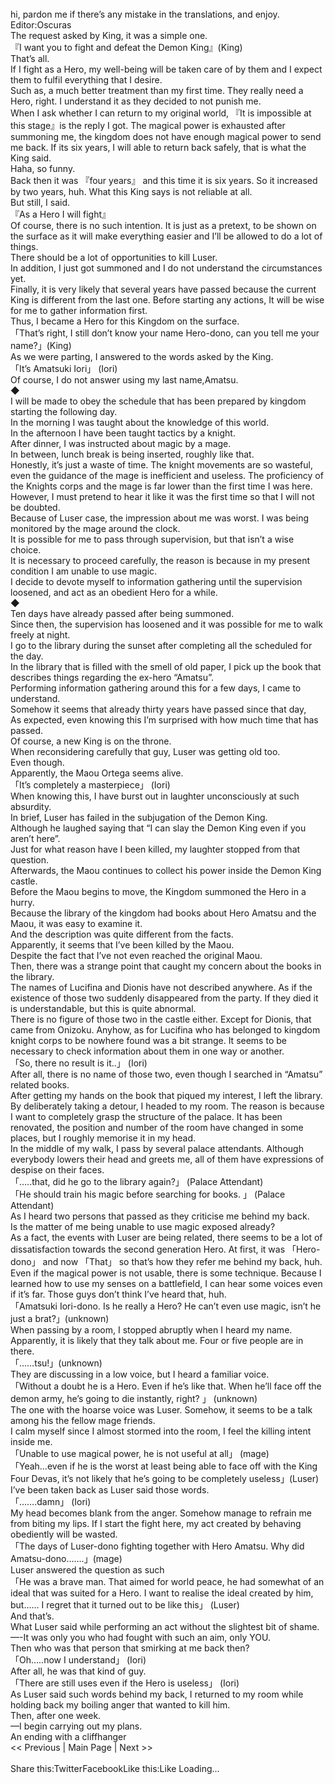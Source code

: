 <br/>
hi, pardon me if there’s any mistake in the translations, and enjoy.<br/>
Editor:Oscuras<br/>
The request asked by King, it was a simple one.<br/>
『I want you to fight and defeat the Demon King』(King)<br/>
That’s all.<br/>
If I fight as a Hero, my well-being will be taken care of by them and I expect them to fulfil everything that I desire.<br/>
Such as, a much better treatment than my first time. They really need a Hero, right. I understand it as they decided to not punish me.<br/>
When I ask whether I can return to my original world, 『It is impossible at this stage』is the reply I got. The magical power is exhausted after summoning me, the kingdom does not have enough magical power to send me back. If its six years, I will able to return back safely, that is what the King said.<br/>
Haha, so funny.<br/>
Back then it was 『four years』 and this time it is six years. So it increased by two years, huh. What this King says is not reliable at all.<br/>
But still, I said.<br/>
『As a Hero I will fight』<br/>
Of course, there is no such intention. It is just as a pretext, to be shown on the surface as it will make everything easier and I’ll be allowed to do a lot of things.<br/>
There should be a lot of opportunities to kill Luser.<br/>
In addition, I just got summoned and I do not understand the circumstances yet.<br/>
Finally, it is very likely that several years have passed because the current King is different from the last one. Before starting any actions, It will be wise for me to gather information first.<br/>
Thus, I became a Hero for this Kingdom on the surface.<br/>
「That’s right, I still don’t know your name Hero-dono, can you tell me your name?」(King)<br/>
As we were parting, I answered to the words asked by the King.<br/>
「It’s Amatsuki Iori」 (Iori)<br/>
Of course, I do not answer using my last name,Amatsu.<br/>
◆<br/>
I will be made to obey the schedule that has been prepared by kingdom starting the following day.<br/>
In the morning I was taught about the knowledge of this world.<br/>
In the afternoon I have been taught tactics by a knight.<br/>
After dinner, I was instructed about magic by a mage.<br/>
In between, lunch break is being inserted, roughly like that.<br/>
Honestly, it’s just a waste of time. The knight movements are so wasteful, even the guidance of the mage is inefficient and useless. The proficiency of the Knights corps and the mage is far lower than the first time I was here.<br/>
However, I must pretend to hear it like it was the first time so that I will not be doubted.<br/>
Because of Luser case, the impression about me was worst. I was being monitored by the mage around the clock.<br/>
It is possible for me to pass through supervision, but that isn’t a wise choice.<br/>
It is necessary to proceed carefully, the reason is because in my present condition I am unable to use magic.<br/>
I decide to devote myself to information gathering until the supervision loosened, and act as an obedient Hero for a while.<br/>
◆<br/>
Ten days have already passed after being summoned.<br/>
Since then, the supervision has loosened and it was possible for me to walk freely at night.<br/>
I go to the library during the sunset after completing all the scheduled for the day.<br/>
In the library that is filled with the smell of old paper, I pick up the book that describes things regarding the ex-hero “Amatsu”.<br/>
Performing information gathering around this for a few days, I came to understand.<br/>
Somehow it seems that already thirty years have passed since that day,<br/>
As expected, even knowing this I’m surprised with how much time that has passed.<br/>
Of course, a new King is on the throne.<br/>
When reconsidering carefully that guy, Luser was getting old too.<br/>
Even though.<br/>
Apparently, the Maou Ortega seems alive.<br/>
「It’s completely a masterpiece」 (Iori)<br/>
When knowing this, I have burst out in laughter unconsciously at such absurdity.<br/>
In brief, Luser has failed in the subjugation of the Demon King.<br/>
Although he laughed saying that “I can slay the Demon King even if you aren’t here”.<br/>
Just for what reason have I been killed, my laughter stopped from that question.<br/>
Afterwards, the Maou continues to collect his power inside the Demon King castle.<br/>
Before the Maou begins to move, the Kingdom summoned the Hero in a hurry.<br/>
Because the library of the kingdom had books about Hero Amatsu and the Maou, it was easy to examine it.<br/>
And the description was quite different from the facts.<br/>
Apparently, it seems that I’ve been killed by the Maou.<br/>
Despite the fact that I’ve not even reached the original Maou.<br/>
Then, there was a strange point that caught my concern about the books in the library.<br/>
The names of Lucifina and Dionis have not described anywhere. As if the existence of those two suddenly disappeared from the party. If they died it is understandable, but this is quite abnormal.<br/>
There is no figure of those two in the castle either. Except for Dionis, that came from Onizoku. Anyhow, as for Lucifina who has belonged to kingdom knight corps to be nowhere found was a bit strange. It seems to be necessary to check information about them in one way or another.<br/>
「So, there no result is it..」 (Iori)<br/>
After all, there is no name of those two, even though I searched in “Amatsu” related books.<br/>
After getting my hands on the book that piqued my interest, I left the library.<br/>
By deliberately taking a detour, I headed to my room. The reason is because I want to completely grasp the structure of the palace. It has been renovated, the position and number of the room have changed in some places, but I roughly memorise it in my head.<br/>
In the middle of my walk, I pass by several palace attendants. Although everybody lowers their head and greets me, all of them have expressions of despise on their faces.<br/>
「…..that, did he go to the library again?」 (Palace Attendant)<br/>
「He should train his magic before searching for books. 」 (Palace Attendant)<br/>
As I heard two persons that passed as they criticise me behind my back.<br/>
Is the matter of me being unable to use magic exposed already?<br/>
As a fact, the events with Luser are being related, there seems to be a lot of dissatisfaction towards the second generation Hero. At first, it was 「Hero-dono」 and now 「That」 so that’s how they refer me behind my back, huh.<br/>
Even if the magical power is not usable, there is some technique. Because I learned how to use my senses on a battlefield, I can hear some voices even if it’s far. Those guys don’t think I’ve heard that, huh.<br/>
「Amatsuki Iori-dono. Is he really a Hero? He can’t even use magic, isn’t he just a brat?」(unknown)<br/>
When passing by a room, I stopped abruptly when I heard my name. Apparently, it is likely that they talk about me. Four or five people are in there.<br/>
「……tsu!」(unknown)<br/>
They are discussing in a low voice, but I heard a familiar voice.<br/>
「Without a doubt he is a Hero. Even if he’s like that. When he’ll face off the demon army, he’s going to die instantly, right? 」 (unknown)<br/>
The one with the hoarse voice was Luser. Somehow, it seems to be a talk among his the fellow mage friends.<br/>
I calm myself since I almost stormed into the room, I feel the killing intent inside me.<br/>
「Unable to use magical power, he is not useful at all」 (mage)<br/>
「Yeah…even if he is the worst at least being able to face off with the King Four Devas, it’s not likely that he’s going to be completely useless」(Luser)<br/>
I’ve been taken back as Luser said those words.<br/>
「…….damn」 (Iori)<br/>
My head becomes blank from the anger. Somehow manage to refrain me from biting my lips. If I start the fight here, my act created by behaving obediently will be wasted.<br/>
「The days of Luser-dono fighting together with Hero Amatsu. Why did Amatsu-dono…….」(mage)<br/>
Luser answered the question as such<br/>
「He was a brave man. That aimed for world peace, he had somewhat of an ideal that was suited for a Hero. I want to realise the ideal created by him, but…… I regret that it turned out to be like this」 (Luser)<br/>
And that’s.<br/>
What Luser said while performing an act without the slightest bit of shame.<br/>
—-It was only you who had fought with such an aim, only YOU.<br/>
Then who was that person that smirking at me back then?<br/>
「Oh…..now I understand」 (Iori)<br/>
After all, he was that kind of guy.<br/>
「There are still uses even if the Hero is useless」 (Iori)<br/>
As Luser said such words behind my back, I returned to my room while holding back my boiling anger that wanted to kill him.<br/>
Then, after one week.<br/>
—I begin carrying out my plans.<br/>
An ending with a cliffhanger<br/>
<< Previous | Main Page | Next >><br/>
 <br/>
Share this:TwitterFacebookLike this:Like Loading... 